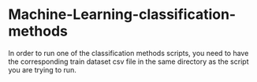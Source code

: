 # Machine-Learning-classification-methods
In order to run one of the classification methods scripts, you need to have the corresponding
train dataset csv file in the same directory as the script you are trying to run.
